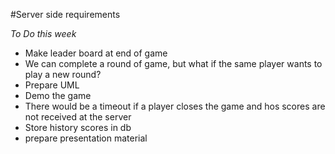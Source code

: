 #Server side requirements

*To Do this week*


* Make leader board at end of game
* We can complete a round of game, but what if the same player wants to play a new round?
* Prepare UML
* Demo the game
* There would be a timeout if a player closes the game and hos scores are not received at the server
* Store history scores in db
* prepare presentation material
